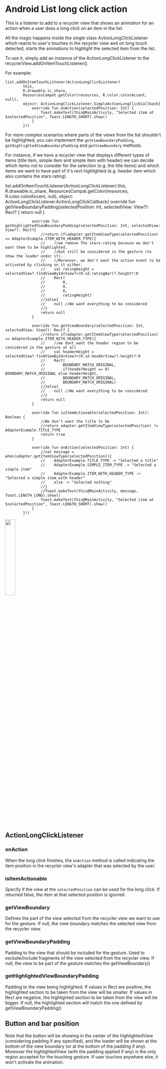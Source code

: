 # Android List long click action

This is a listener to add to a recycler view that shows an animation for an action when a user does a long click on an item in the list.

All the magic happens inside the single class ActionLongClickListener which reacts to user's touches in the recycler view and on long touch detected, starts the animations to highlight the selected item from the list.

To use it, simply add an instance of the ActionLongClickListener to the recyclerView.addOnItemTouchListener().

For example:

    list.addOnItemTouchListener(ActionLongClickListener(
            this,
            R.drawable.ic_share,
            ResourcesCompat.getColor(resources, R.color.colorAccent, null),
            object: ActionLongClickListener.SimpleActionLongClickCallback{
                override fun onAction(selectedPosition: Int) {
                    Toast.makeText(this@MainActivity, "Selected item at $selectedPosition", Toast.LENGTH_SHORT).show()
                }
            }))

For more complex scenarios where parts of the views from the list shouldn't be highlighted, you can implement the ```getViewBoundaryPadding```, ```getHighlightedViewBoundaryPadding``` and ```getViewBoundary``` methods. 

For instance, if we have a recycler view that displays different types of items (title item, simple item and simple item with header) we can decide which items not to consider for the selection (e.g. the title items) and which items we want to have part of it's rect highlighted (e.g. header item which also contains the stars rating).


list.addOnItemTouchListener(ActionLongClickListener(
            this,
            R.drawable.ic_share,
            ResourcesCompat.getColor(resources, R.color.colorAccent, null),
            object: ActionLongClickListener.ActionLongClickCallback{
                override fun getViewBoundaryPadding(selectedPosition: Int, selectedView: View?): Rect? {
                    return null
                }

                override fun getHighlightedViewBoundaryPadding(selectedPosition: Int, selectedView: View?): Rect?{
                    //return if(adapter.getItemViewType(selectedPosition) == AdapterExample.ITEM_WITH_HEADER_TYPE){
                    //    //we remove the stars-rating because we don't want them to be highlighted,
                    //    //but still be considered in the gesture (to show the loader under it).
                    //    //Moreover, we don't want the action event to be activated by clicking on it either.
                    //    val ratingHeight = selectedView?.findViewById<View?>(R.id.ratingBar)?.height?:0
                    //    Rect(
                    //        0,
                    //        0,
                    //        0,
                    //        ratingHeight)
                    //}else{
                    //    null //We want everything to be considered
                    //}
                    return null
                }

                override fun getViewBoundary(selectedPosition: Int, selectedView: View?): Rect? {
                    //return if(adapter.getItemViewType(selectedPosition) == AdapterExample.ITEM_WITH_HEADER_TYPE){
                    //    //we dont want the header region to be considered in the gesture at all
                    //    val headerHeight = selectedView?.findViewById<View?>(R.id.headerView)?.height?:0
                    //    Rect(
                    //        BOUNDARY_MATCH_ORIGINAL,
                    //        if(headerHeight == 0) BOUNDARY_MATCH_ORIGINAL else headerHeight,
                    //        BOUNDARY_MATCH_ORIGINAL,
                    //        BOUNDARY_MATCH_ORIGINAL)
                    //}else{
                    //    null //We want everything to be considered
                    //}
                    return null
                }

                override fun isItemActionable(selectedPosition: Int): Boolean {
                    //We don't want the title to be 
                    //return adapter.getItemViewType(selectedPosition) != AdapterExample.TITLE_TYPE
                    return true
                }

                override fun onAction(selectedPosition: Int) {
                    //val message = when(adapter.getItemViewType(selectedPosition)){
                    //    AdapterExample.TITLE_TYPE -> "Selected a title"
                    //    AdapterExample.SIMPLE_ITEM_TYPE -> "Selected a simple item"
                    //    AdapterExample.ITEM_WITH_HEADER_TYPE -> "Selected a simple item with header"
                    //    else -> "Selected nothing"
                    //}
                    //Toast.makeText(this@MainActivity, message, Toast.LENGTH_LONG).show()
                    Toast.makeText(this@MainActivity, "Selected item at $selectedPosition", Toast.LENGTH_SHORT).show()
                }
            }))
            
<img src="https://media.giphy.com/media/TJaK4DPJJfwuRGoEn7/giphy.gif" width="25%" height="25%">

## ActionLongClickListener
### onAction
When the long click finishes, the ```onAction``` method is called indicating the item position in the recycler view's adapter that was selected by the user.

### isItemActionable
Specify if the view at the ```selectedPosition``` can be used for the long click. If returned false, the item at that selected position is ignored.

### getViewBoundary
Defines the part of the view selected from the recycler view we want to use for the gesture. 
If null, the view boundary matches the selected view from the recycler view.

### getViewBoundaryPadding
Padding to the view that should be included for the gesture. Used to exclude/include
fragments of the view selected from the recycler view.
If null, the view to be part of the gesture matches the getViewBoundary()

### getHighlightedViewBoundaryPadding
Padding to the view being highlighted.
If values in Rect are positive, the highlighted section to be taken from the view will be smaller.
If values in Rect are negative, the highlighted section to be taken from the view will be bigger.
If null, the highlighted section will match the one defined by getViewBoundaryPadding()

## Button and bar position
Note that the button will be showing in the center of the highlightedView (considering padding if any specified),
and the loader will be shown at the bottom of the view boundary (or at the bottom of the padding if any).
Moreover the highlightedView (with the padding applied if any) is the only region accepted for the touching gesture. If user touches anywhere else, it won't activate the animation.
